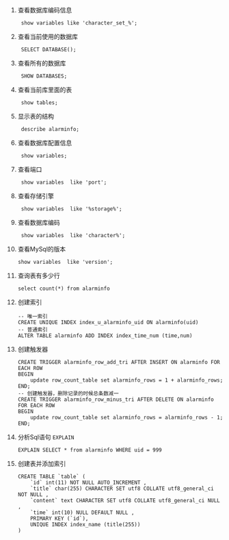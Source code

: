 1. 查看数据库编码信息

		show variables like 'character_set_%';
2. 查看当前使用的数据库

        SELECT DATABASE();
3. 查看所有的数据库

        SHOW DATABASES;
4. 查看当前库里面的表
 
        show tables;
5. 显示表的结构

        describe alarminfo;
6. 查看数据库配置信息

        show variables;
7. 查看端口

        show variables  like 'port';
8. 查看存储引擎

        show variables  like '%storage%';
9. 查看数据库编码

        show variables  like 'character%';

10. 查看MySql的版本

        show variables  like 'version';
11. 查询表有多少行

        select count(*) from alarminfo
12. 创建索引

        -- 唯一索引
        CREATE UNIQUE INDEX index_u_alarminfo_uid ON alarminfo(uid)
        -- 普通索引
        ALTER TABLE alarminfo ADD INDEX index_time_num (time,num)
13. 创建触发器

        CREATE TRIGGER alarminfo_row_add_tri AFTER INSERT ON alarminfo FOR EACH ROW
        BEGIN
        	update row_count_table set alarminfo_rows = 1 + alarminfo_rows;
        END;
        -- 创建触发器，删除记录的时候总条数减一
        CREATE TRIGGER alarminfo_row_minus_tri AFTER DELETE ON alarminfo FOR EACH ROW
        BEGIN
        	update row_count_table set alarminfo_rows = alarminfo_rows - 1;
        END;
14. 分析Sql语句 `EXPLAIN`

        EXPLAIN SELECT * from alarminfo WHERE uid = 999
15. 创建表并添加索引

        CREATE TABLE `table` (
        	`id` int(11) NOT NULL AUTO_INCREMENT ,
        	`title` char(255) CHARACTER SET utf8 COLLATE utf8_general_ci NOT NULL ,
        	`content` text CHARACTER SET utf8 COLLATE utf8_general_ci NULL ,
        	`time` int(10) NULL DEFAULT NULL ,
        	PRIMARY KEY (`id`),
        	UNIQUE INDEX index_name (title(255))
        )
